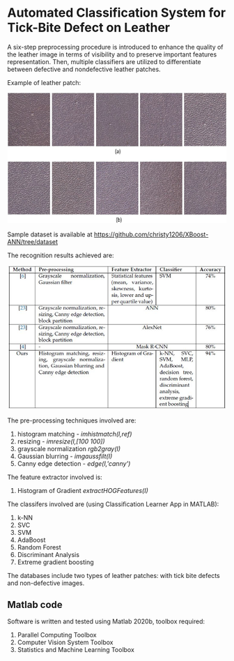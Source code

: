 # Automated Classification System for Tick-Bite Defect on Leather

A six-step preprocessing procedure is introduced to enhance the quality of the leather image in terms of visibility and to preserve important features representation. Then, multiple classifiers are utilized to differentiate between defective and nondefective leather patches.
 
Example of leather patch:

<img src="https://github.com/christy1206/XBoost-ANN/blob/picture/leather.JPG" width="600" height="300"/>

Sample dataset is available at https://github.com/christy1206/XBoost-ANN/tree/dataset

The recognition results achieved are:

<img src="https://github.com/christy1206/XBoost-ANN/blob/picture/result.JPG"/>

The pre-processing techniques involved are:
1) histogram matching - *imhistmatch(I,ref)*
2) resizing - *imresize(I,[100 100])*
3) grayscale normalization *rgb2gray(I)*
4) Gaussian blurring - *imgaussfilt(I)*
5) Canny edge detection - *edge(I,'canny')*

The feature extractor involved is:
1) Histogram of Gradient *extractHOGFeatures(I)*

The classifers involved are (using Classification Learner App in MATLAB):
1) k-NN 
2) SVC 
3) SVM 
4) AdaBoost
5) Random Forest
6) Discriminant Analysis
7) Extreme gradient boosting

The databases include two types of leather patches: with tick bite defects and non-defective images.

## Matlab code
Software is written and tested using Matlab 2020b, toolbox required:
1) Parallel Computing Toolbox 
2) Computer Vision System Toolbox
3) Statistics and Machine Learning Toolbox
